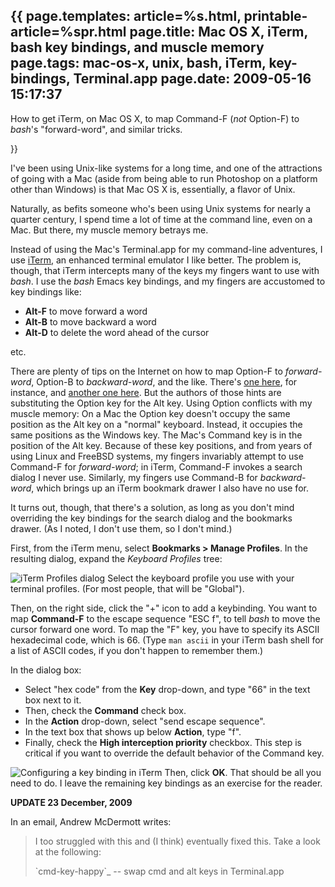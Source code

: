 {{
page.templates: article=%s.html, printable-article=%spr.html
page.title: Mac OS X, iTerm, bash key bindings, and muscle memory
page.tags: mac-os-x, unix, bash, iTerm, key-bindings, Terminal.app
page.date: 2009-05-16 15:17:37
---
How to get iTerm, on Mac OS X, to map Command-F (*not* Option-F) to
*bash*'s "forward-word", and similar tricks.


}}

I've been using Unix-like systems for a long time, and one of the
attractions of going with a Mac (aside from being able to run
Photoshop on a platform other than Windows) is that Mac OS X is,
essentially, a flavor of Unix.

Naturally, as befits someone who's been using Unix systems for
nearly a quarter century, I spend time a lot of time at the command
line, even on a Mac. But there, my muscle memory betrays me.

Instead of using the Mac's Terminal.app for my command-line
adventures, I use [iTerm][], an
enhanced terminal emulator I like better. The problem is, though,
that iTerm intercepts many of the keys my fingers want to use with
*bash*. I use the *bash* Emacs key bindings, and my fingers are
accustomed to key bindings like:

-   **Alt-F** to move forward a word
-   **Alt-B** to move backward a word
-   **Alt-D** to delete the word ahead of the cursor

etc.

There are plenty of tips on the Internet on how to map Option-F to
*forward-word*, Option-B to *backward-word*, and the like. There's
[one here][],
for instance, and
[another one here][].
But the authors of those hints are substituting the Option key for
the Alt key. Using Option conflicts with my muscle memory: On a Mac
the Option key doesn't occupy the same position as the Alt key on a
"normal" keyboard. Instead, it occupies the same positions as the
Windows key. The Mac's Command key is in the position of the Alt
key. Because of these key positions, and from years of using Linux
and FreeBSD systems, my fingers invariably attempt to use Command-F
for *forward-word*; in iTerm, Command-F invokes a search dialog I
never use. Similarly, my fingers use Command-B for *backward-word*,
which brings up an iTerm bookmark drawer I also have no use for.

It turns out, though, that there's a solution, as long as you don't
mind overriding the key bindings for the search dialog and the
bookmarks drawer. (As I noted, I don't use them, so I don't mind.)

First, from the iTerm menu, select
**Bookmarks &gt; Manage Profiles**. In the resulting dialog, expand
the *Keyboard Profiles* tree:

![iTerm Profiles dialog][]
Select the keyboard profile you use with your terminal profiles.
(For most people, that will be "Global").

Then, on the right side, click the "+" icon to add a keybinding.
You want to map **Command-F** to the escape sequence "ESC f", to
tell *bash* to move the cursor forward one word. To map the "F"
key, you have to specify its ASCII hexadecimal code, which is 66.
(Type `man ascii` in your iTerm bash shell for a list of ASCII
codes, if you don't happen to remember them.)

In the dialog box:

-   Select "hex code" from the **Key** drop-down, and type "66" in
    the text box next to it.
-   Then, check the **Command** check box.
-   In the **Action** drop-down, select "send escape sequence".
-   In the text box that shows up below **Action**, type "f".
-   Finally, check the **High interception priority** checkbox.
    This step is critical if you want to override the default behavior
    of the Command key.

![Configuring a key binding in iTerm][]
Then, click **OK**. That should be all you need to do. I leave the
remaining key bindings as an exercise for the reader.

**UPDATE 23 December, 2009**

In an email, Andrew McDermott writes:

> I too struggled with this and (I think) eventually fixed this. Take
> a look at the following:
> 
> \`cmd-key-happy\`\_ -- swap cmd and alt keys in Terminal.app

[iTerm]: http://iterm.sourceforge.net/
[one here]: http://ninjamonkeys.co.za/forum/index.php?topic=598
[another one here]: http://splatteredbits.com/tips/move-from-word-to-word-in-iterm
[iTerm Profiles dialog]: /static/iTerm-profiles-dialog.png "iTerm Profiles dialog"
[Configuring a key binding in iTerm]: /static/iTerm-keybinding.png "Configuring a key binding in iTerm"
